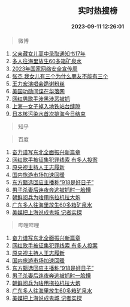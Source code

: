 <div align="center"><h2>实时热搜榜</h2><h4>2023-09-11 12:26:01</h4></div>

> 微博  

1. [父亲藏女儿高中录取通知书17年](https://s.weibo.com/weibo?q=%23%E7%88%B6%E4%BA%B2%E8%97%8F%E5%A5%B3%E5%84%BF%E9%AB%98%E4%B8%AD%E5%BD%95%E5%8F%96%E9%80%9A%E7%9F%A5%E4%B9%A617%E5%B9%B4%23&t=31&band_rank=1&Refer=top)<br />
2. [多人往海里放生60多箱矿泉水](https://s.weibo.com/weibo?q=%23%E5%A4%9A%E4%BA%BA%E5%BE%80%E6%B5%B7%E9%87%8C%E6%94%BE%E7%94%9F60%E5%A4%9A%E7%AE%B1%E7%9F%BF%E6%B3%89%E6%B0%B4%23&t=31&band_rank=2&Refer=top)<br />
3. [2023年国家网络安全宣传周](https://s.weibo.com/weibo?q=%232023%E5%B9%B4%E5%9B%BD%E5%AE%B6%E7%BD%91%E7%BB%9C%E5%AE%89%E5%85%A8%E5%AE%A3%E4%BC%A0%E5%91%A8%23&t=31&band_rank=3&Refer=top)<br />
4. [张杰 我女儿有三个为什么朋友不能有三个](https://s.weibo.com/weibo?q=%E5%BC%A0%E6%9D%B0%20%E6%88%91%E5%A5%B3%E5%84%BF%E6%9C%89%E4%B8%89%E4%B8%AA%E4%B8%BA%E4%BB%80%E4%B9%88%E6%9C%8B%E5%8F%8B%E4%B8%8D%E8%83%BD%E6%9C%89%E4%B8%89%E4%B8%AA&t=31&band_rank=4&Refer=top)<br />
5. [王力宏演唱会跪谢粉丝](https://s.weibo.com/weibo?q=%23%E7%8E%8B%E5%8A%9B%E5%AE%8F%E6%BC%94%E5%94%B1%E4%BC%9A%E8%B7%AA%E8%B0%A2%E7%B2%89%E4%B8%9D%23&t=31&band_rank=5&Refer=top)<br />
6. [美国功勋间谍在华落网](https://s.weibo.com/weibo?q=%23%E7%BE%8E%E5%9B%BD%E5%8A%9F%E5%8B%8B%E9%97%B4%E8%B0%8D%E5%9C%A8%E5%8D%8E%E8%90%BD%E7%BD%91%23&t=31&band_rank=6&Refer=top)<br />
7. [网红男歌手涉黑涉恶被抓](https://s.weibo.com/weibo?q=%23%E7%BD%91%E7%BA%A2%E7%94%B7%E6%AD%8C%E6%89%8B%E6%B6%89%E9%BB%91%E6%B6%89%E6%81%B6%E8%A2%AB%E6%8A%93%23&t=31&band_rank=7&Refer=top)<br />
8. [上海一女子掉入地铁站台缝隙](https://s.weibo.com/weibo?q=%23%E4%B8%8A%E6%B5%B7%E4%B8%80%E5%A5%B3%E5%AD%90%E6%8E%89%E5%85%A5%E5%9C%B0%E9%93%81%E7%AB%99%E5%8F%B0%E7%BC%9D%E9%9A%99%23&t=31&band_rank=8&Refer=top)<br />
9. [日本核污染水首次排海今日结束](https://s.weibo.com/weibo?q=%23%E6%97%A5%E6%9C%AC%E6%A0%B8%E6%B1%A1%E6%9F%93%E6%B0%B4%E9%A6%96%E6%AC%A1%E6%8E%92%E6%B5%B7%E4%BB%8A%E6%97%A5%E7%BB%93%E6%9D%9F%23&t=31&band_rank=9&Refer=top)<br />

> 知乎  


> 百度  

1. [奋力谱写东北全面振兴新篇章](https://www.baidu.com/s?wd=%E5%A5%8B%E5%8A%9B%E8%B0%B1%E5%86%99%E4%B8%9C%E5%8C%97%E5%85%A8%E9%9D%A2%E6%8C%AF%E5%85%B4%E6%96%B0%E7%AF%87%E7%AB%A0&sa=fyb_news&rsv_dl=fyb_news)<br />
2. [网红歌手被征集犯罪线索 有多人投案](https://www.baidu.com/s?wd=%E7%BD%91%E7%BA%A2%E6%AD%8C%E6%89%8B%E8%A2%AB%E5%BE%81%E9%9B%86%E7%8A%AF%E7%BD%AA%E7%BA%BF%E7%B4%A2+%E6%9C%89%E5%A4%9A%E4%BA%BA%E6%8A%95%E6%A1%88&sa=fyb_news&rsv_dl=fyb_news)<br />
3. [原央视主持人王志履新](https://www.baidu.com/s?wd=%E5%8E%9F%E5%A4%AE%E8%A7%86%E4%B8%BB%E6%8C%81%E4%BA%BA%E7%8E%8B%E5%BF%97%E5%B1%A5%E6%96%B0&sa=fyb_news&rsv_dl=fyb_news)<br />
4. [国内旅游市场加速回暖](https://www.baidu.com/s?wd=%E5%9B%BD%E5%86%85%E6%97%85%E6%B8%B8%E5%B8%82%E5%9C%BA%E5%8A%A0%E9%80%9F%E5%9B%9E%E6%9A%96&sa=fyb_news&rsv_dl=fyb_news)<br />
5. [东方甄选回应主播称“918是好日子”](https://www.baidu.com/s?wd=%E4%B8%9C%E6%96%B9%E7%94%84%E9%80%89%E5%9B%9E%E5%BA%94%E4%B8%BB%E6%92%AD%E7%A7%B0%E2%80%9C918%E6%98%AF%E5%A5%BD%E6%97%A5%E5%AD%90%E2%80%9D&sa=fyb_news&rsv_dl=fyb_news)<br />
6. [男子杀妻后连夜奔逃被抓时一脸懵](https://www.baidu.com/s?wd=%E7%94%B7%E5%AD%90%E6%9D%80%E5%A6%BB%E5%90%8E%E8%BF%9E%E5%A4%9C%E5%A5%94%E9%80%83%E8%A2%AB%E6%8A%93%E6%97%B6%E4%B8%80%E8%84%B8%E6%87%B5&sa=fyb_news&rsv_dl=fyb_news)<br />
7. [朝鲜阅兵为啥用拖拉机拉大炮](https://www.baidu.com/s?wd=%E6%9C%9D%E9%B2%9C%E9%98%85%E5%85%B5%E4%B8%BA%E5%95%A5%E7%94%A8%E6%8B%96%E6%8B%89%E6%9C%BA%E6%8B%89%E5%A4%A7%E7%82%AE&sa=fyb_news&rsv_dl=fyb_news)<br />
8. [广东多人往海里放生60多箱矿泉水](https://www.baidu.com/s?wd=%E5%B9%BF%E4%B8%9C%E5%A4%9A%E4%BA%BA%E5%BE%80%E6%B5%B7%E9%87%8C%E6%94%BE%E7%94%9F60%E5%A4%9A%E7%AE%B1%E7%9F%BF%E6%B3%89%E6%B0%B4&sa=fyb_news&rsv_dl=fyb_news)<br />
9. [美媒把上海说成鬼城 记者实探](https://www.baidu.com/s?wd=%E7%BE%8E%E5%AA%92%E6%8A%8A%E4%B8%8A%E6%B5%B7%E8%AF%B4%E6%88%90%E9%AC%BC%E5%9F%8E+%E8%AE%B0%E8%80%85%E5%AE%9E%E6%8E%A2&sa=fyb_news&rsv_dl=fyb_news)<br />

> 哔哩哔哩  

1. [奋力谱写东北全面振兴新篇章](https://www.baidu.com/s?wd=%E5%A5%8B%E5%8A%9B%E8%B0%B1%E5%86%99%E4%B8%9C%E5%8C%97%E5%85%A8%E9%9D%A2%E6%8C%AF%E5%85%B4%E6%96%B0%E7%AF%87%E7%AB%A0&sa=fyb_news&rsv_dl=fyb_news)<br />
2. [网红歌手被征集犯罪线索 有多人投案](https://www.baidu.com/s?wd=%E7%BD%91%E7%BA%A2%E6%AD%8C%E6%89%8B%E8%A2%AB%E5%BE%81%E9%9B%86%E7%8A%AF%E7%BD%AA%E7%BA%BF%E7%B4%A2+%E6%9C%89%E5%A4%9A%E4%BA%BA%E6%8A%95%E6%A1%88&sa=fyb_news&rsv_dl=fyb_news)<br />
3. [原央视主持人王志履新](https://www.baidu.com/s?wd=%E5%8E%9F%E5%A4%AE%E8%A7%86%E4%B8%BB%E6%8C%81%E4%BA%BA%E7%8E%8B%E5%BF%97%E5%B1%A5%E6%96%B0&sa=fyb_news&rsv_dl=fyb_news)<br />
4. [国内旅游市场加速回暖](https://www.baidu.com/s?wd=%E5%9B%BD%E5%86%85%E6%97%85%E6%B8%B8%E5%B8%82%E5%9C%BA%E5%8A%A0%E9%80%9F%E5%9B%9E%E6%9A%96&sa=fyb_news&rsv_dl=fyb_news)<br />
5. [东方甄选回应主播称“918是好日子”](https://www.baidu.com/s?wd=%E4%B8%9C%E6%96%B9%E7%94%84%E9%80%89%E5%9B%9E%E5%BA%94%E4%B8%BB%E6%92%AD%E7%A7%B0%E2%80%9C918%E6%98%AF%E5%A5%BD%E6%97%A5%E5%AD%90%E2%80%9D&sa=fyb_news&rsv_dl=fyb_news)<br />
6. [男子杀妻后连夜奔逃被抓时一脸懵](https://www.baidu.com/s?wd=%E7%94%B7%E5%AD%90%E6%9D%80%E5%A6%BB%E5%90%8E%E8%BF%9E%E5%A4%9C%E5%A5%94%E9%80%83%E8%A2%AB%E6%8A%93%E6%97%B6%E4%B8%80%E8%84%B8%E6%87%B5&sa=fyb_news&rsv_dl=fyb_news)<br />
7. [朝鲜阅兵为啥用拖拉机拉大炮](https://www.baidu.com/s?wd=%E6%9C%9D%E9%B2%9C%E9%98%85%E5%85%B5%E4%B8%BA%E5%95%A5%E7%94%A8%E6%8B%96%E6%8B%89%E6%9C%BA%E6%8B%89%E5%A4%A7%E7%82%AE&sa=fyb_news&rsv_dl=fyb_news)<br />
8. [广东多人往海里放生60多箱矿泉水](https://www.baidu.com/s?wd=%E5%B9%BF%E4%B8%9C%E5%A4%9A%E4%BA%BA%E5%BE%80%E6%B5%B7%E9%87%8C%E6%94%BE%E7%94%9F60%E5%A4%9A%E7%AE%B1%E7%9F%BF%E6%B3%89%E6%B0%B4&sa=fyb_news&rsv_dl=fyb_news)<br />
9. [美媒把上海说成鬼城 记者实探](https://www.baidu.com/s?wd=%E7%BE%8E%E5%AA%92%E6%8A%8A%E4%B8%8A%E6%B5%B7%E8%AF%B4%E6%88%90%E9%AC%BC%E5%9F%8E+%E8%AE%B0%E8%80%85%E5%AE%9E%E6%8E%A2&sa=fyb_news&rsv_dl=fyb_news)<br />
